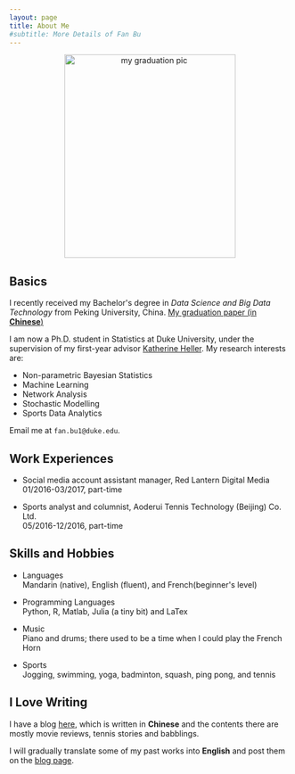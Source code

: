 ```yaml
---
layout: page
title: About Me
#subtitle: More Details of Fan Bu
---
```


<p align="center"> 
<img src="https://fanbuduke17.github.io/FanBu_GraduationCeremony_2.jpg" alt="my graduation pic" width="307" height="365">
</p>

## Basics

I recently received my Bachelor's degree in _Data Science and Big Data Technology_ from Peking University, China. [My graduation paper (in **Chinese**)](https://fanbuduke17.github.io/Graduation_Paper.pdf)

I am now a Ph.D. student in Statistics at Duke University, under the supervision of my first-year advisor [Katherine Heller](http://www2.stat.duke.edu/~kheller/). My research interests are:

- Non-parametric Bayesian Statistics
- Machine Learning
- Network Analysis
- Stochastic Modelling
- Sports Data Analytics

Email me at ``fan.bu1@duke.edu``.

## Work Experiences

* Social media account assistant manager, Red Lantern Digital Media  
  01/2016-03/2017, part-time

* Sports analyst and columnist, Aoderui Tennis Technology (Beijing) Co. Ltd.   
  05/2016-12/2016, part-time

## Skills and Hobbies

* Languages  
  Mandarin (native), English (fluent), and French(beginner's level)
  
* Programming Languages  
  Python, R, Matlab, Julia (a tiny bit) and LaTex
  
* Music  
  Piano and drums; there used to be a time when I could play the French Horn
  
* Sports   
  Jogging, swimming, yoga, badminton, squash, ping pong, and tennis

## I Love Writing

I have a blog [here](https://fanbublog.wordpress.com/), which is written in **Chinese** and the contents there are mostly movie reviews, tennis stories and babblings. 

I will gradually translate some of my past works into **English** and post them on the [blog page](https://https://fanbuduke17.github.io/blog).
